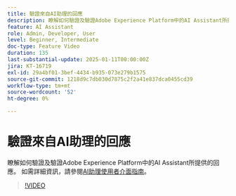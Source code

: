 ```yaml
---
title: 驗證來自AI助理的回應
description: 瞭解如何驗證及驗證Adobe Experience Platform中的AI Assistant所提供的回應。
feature: AI Assistant
role: Admin, Developer, User
level: Beginner, Intermediate
doc-type: Feature Video
duration: 135
last-substantial-update: 2025-01-11T00:00:00Z
jira: KT-16719
exl-id: 29a4bf01-3bef-4434-b935-073e279b1575
source-git-commit: 1218d9c7db030d7875c2f2a41e837dca0455cd39
workflow-type: tm+mt
source-wordcount: '52'
ht-degree: 0%

---
```


# 驗證來自AI助理的回應

瞭解如何驗證及驗證Adobe Experience Platform中的AI Assistant所提供的回應。 如需詳細資訊，請參閱[AI助理使用者介面指南](https://experienceleague.adobe.com/en/docs/experience-platform/ai-assistant/ui-guide#verify-responses)。

>[!VIDEO](https://video.tv.adobe.com/v/3441738/?learn=on&enablevpops)
